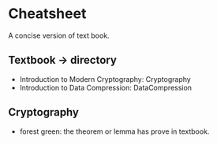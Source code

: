 # Cheatsheet
A concise version of text book.

## Textbook -> directory
- Introduction to Modern Cryptography: Cryptography
- Introduction to Data Compression: DataCompression

## Cryptography
- forest green: the theorem or lemma has prove in textbook.